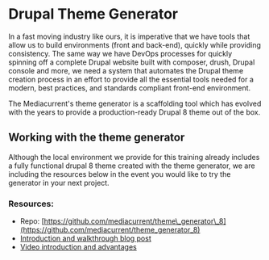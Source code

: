 # Drupal Theme Generator

In a fast moving industry like ours, it is imperative that we have tools that allow us to build environments \(front and back-end\), quickly while providing consistency. The same way we have DevOps processes for quickly spinning off a complete Drupal website built with composer, drush, Drupal console and more, we need a system that automates the Drupal theme creation process in an effort to provide all the essential tools needed for a modern, best practices, and standards compliant front-end environment.

The Mediacurrent's theme generator is a scaffolding tool which has evolved with the years to provide a production-ready Drupal 8 theme out of the box.

## Working with the theme generator

Although the local environment we provide for this training already includes a fully functional drupal 8 theme created with the theme generator, we are including the resources below in the event you would like to try the generator in your next project.

### Resources:

* Repo: [https://github.com/mediacurrent/theme\_generator\_8](https://github.com/mediacurrent/theme_generator_8)
* [Introduction and walkthrough blog post](https://www.mediacurrent.com/blog/mediacurrents-drupal-theme-generator/)
* [Video introduction and advantages](https://www.mediacurrent.com/blog/friday-5-5-features-theme-generator/)

